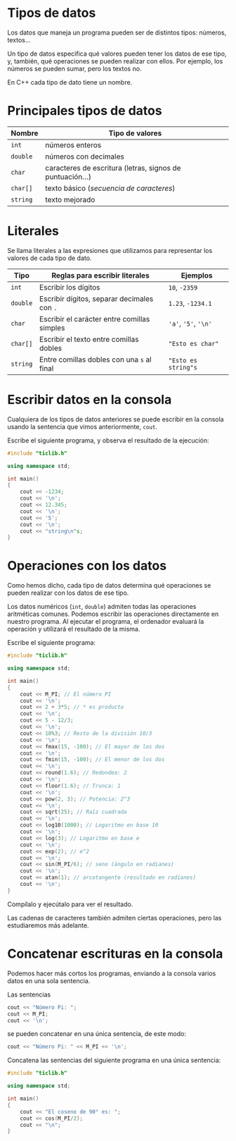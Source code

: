 # Tipos de datos

Los datos que maneja un programa pueden ser de distintos tipos: números, textos&#x2026;

Un tipo de datos especifica qué valores pueden tener los datos de ese tipo, y, también, qué operaciones se pueden realizar con ellos. Por ejemplo, los números se pueden sumar, pero los textos no.

En C++ cada tipo de dato tiene un nombre.


# Principales tipos de datos

| Nombre   | Tipo de valores                                                |
|-------- |-------------------------------------------------------------- |
| `int`    | números enteros                                                |
| `double` | números con decimales                                          |
| `char`   | caracteres de escritura (letras, signos de puntuación&#x2026;) |
| `char[]` | texto básico (*secuencia de caracteres*)                       |
| `string` | texto mejorado                                                 |


# Literales

Se llama literales a las expresiones que utilizamos para representar los valores de cada tipo de dato.

| Tipo     | Reglas para escribir literales              | Ejemplos             |
|-------- |------------------------------------------- |-------------------- |
| `int`    | Escribir los dígitos                        | `10`, `-2359`        |
| `double` | Escribir dígitos, separar decimales con `.` | `1.23`, `-1234.1`    |
| `char`   | Escribir el carácter entre comillas simples | `'a'`, `'5'`, `'\n'` |
| `char[]` | Escribir el texto entre comillas dobles     | `"Esto es char"`     |
| `string` | Entre comillas dobles con una `s` al final  | `"Esto es string"s`  |


# Escribir datos en la consola

Cualquiera de los tipos de datos anteriores se puede escribir en la consola usando la sentencia que vimos anteriormente, `cout`.

Escribe el siguiente programa, y observa el resultado de la ejecución:

```C++
#include "ticlib.h"

using namespace std;

int main()
{
    cout << -1234;
    cout << '\n';
    cout << 12.345;
    cout << '\n';
    cout << '5';
    cout << '\n';
    cout << "string\n"s;
}
```


# Operaciones con los datos

Como hemos dicho, cada tipo de datos determina qué operaciones se pueden realizar con los datos de ese tipo.

Los datos numéricos (`int`, `double`) admiten todas las operaciones aritméticas comunes. Podemos escribir las operaciones directamente en nuestro programa. Al ejecutar el programa, el ordenador evaluará la operación y utilizará el resultado de la misma.

Escribe el siguiente programa:

```C++
#include "ticlib.h"

using namespace std;

int main()
{
    cout << M_PI; // El número PI
    cout << '\n';
    cout << 2 + 3*5; // * es producto
    cout << '\n';
    cout << 5 - 12/3;
    cout << '\n';
    cout << 10%3; // Resto de la división 10/3
    cout << '\n';
    cout << fmax(15, -100); // El mayor de los dos
    cout << '\n';
    cout << fmin(15, -100); // El menor de los dos
    cout << '\n';
    cout << round(1.6); // Redondea: 2
    cout << '\n';
    cout << floor(1.6); // Trunca: 1
    cout << '\n';
    cout << pow(2, 3); // Potencia: 2^3
    cout << '\n';
    cout << sqrt(25); // Raíz cuadrada
    cout << '\n';
    cout << log10(1000); // Logaritmo en base 10
    cout << '\n';
    cout << log(3); // Logaritmo en base e
    cout << '\n';
    cout << exp(2); // e^2
    cout << '\n';
    cout << sin(M_PI/6); // seno (ángulo en radianes)
    cout << '\n';
    cout << atan(1); // arcotangente (resultado en radianes)
    cout << '\n';
}
```

Compílalo y ejecútalo para ver el resultado.

Las cadenas de caracteres también admiten ciertas operaciones, pero las estudiaremos más adelante.


# Concatenar escrituras en la consola

Podemos hacer más cortos los programas, enviando a la consola varios datos en una sola sentencia.

Las sentencias

```C++
cout << "Número Pi: ";
cout << M_PI;
cout << '\n';
```

se pueden concatenar en una única sentencia, de este modo:

```C++
cout << "Número Pi: " << M_PI << '\n';
```

Concatena las sentencias del siguiente programa en una única sentencia:

```C++
#include "ticlib.h"

using namespace std;

int main()
{
    cout << "El coseno de 90° es: ";
    cout << cos(M_PI/2);
    cout << "\n";
}
```
